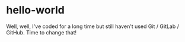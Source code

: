 # hello-world

Well, well, I've coded for a long time but still haven't used Git / GitLab / GitHub. Time to change that!
